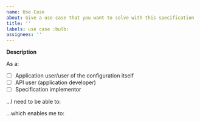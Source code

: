 ```yaml
---
name: Use Case
about: Give a use case that you want to solve with this specification
title: ''
labels: use case :bulb:
assignees: ''
---
```


**Description**

As a:

- [ ] Application user/user of the configuration itself
- [ ] API user (application developer)
- [ ] Specification implementor

...I need to be able to:

<!-- please provide your use case details here -->

...which enables me to:

<!-- please provide the expected benefit of solving use case here -->
